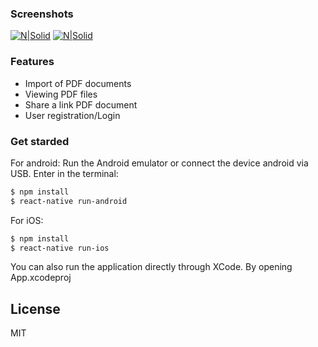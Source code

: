 ### Screenshots
[![N|Solid](http://syysbiir.000webhostapp.com/1.jpg)](http://syysbiir.000webhostapp.com/1.jpg)
[![N|Solid](http://syysbiir.000webhostapp.com/2.jpg)](http://syysbiir.000webhostapp.com/2.jpg)
### Features

  - Import of PDF documents
  - Viewing PDF files
  - Share a link PDF document
  - User registration/Login

### Get starded
For android:
Run the Android emulator or connect the device android via USB. Enter in the terminal:
```sh
$ npm install
$ react-native run-android
```

For iOS:
```sh
$ npm install
$ react-native run-ios
```
You can also run the application directly through XCode. By opening App.xcodeproj

License
----

MIT
